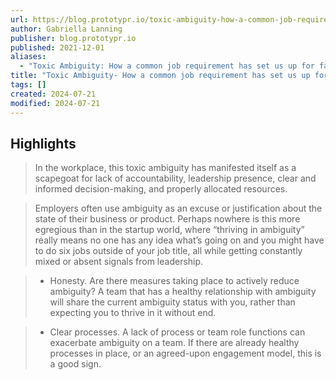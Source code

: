 ```yaml
---
url: https://blog.prototypr.io/toxic-ambiguity-how-a-common-job-requirement-has-set-us-up-for-failure-bf8ce55f77fd
author: Gabriella Lanning
publisher: blog.prototypr.io
published: 2021-12-01
aliases:
  - "Toxic Ambiguity: How a common job requirement has set us up for failure"
title: "Toxic Ambiguity- How a common job requirement has set us up for failure"
tags: []
created: 2024-07-21
modified: 2024-07-21
---
```


## Highlights

> In the workplace, this toxic ambiguity has manifested itself as a scapegoat for lack of accountability, leadership presence, clear and informed decision-making, and properly allocated resources.

> Employers often use ambiguity as an excuse or justification about the state of their business or product. Perhaps nowhere is this more egregious than in the startup world, where “thriving in ambiguity” really means no one has any idea what’s going on and you might have to do six jobs outside of your job title, all while getting constantly mixed or absent signals from leadership.

> * Honesty. Are there measures taking place to actively reduce ambiguity? A team that has a healthy relationship with ambiguity will share the current ambiguity status with you, rather than expecting you to thrive in it without end.

> * Clear processes. A lack of process or team role functions can exacerbate ambiguity on a team. If there are already healthy processes in place, or an agreed-upon engagement model, this is a good sign.

